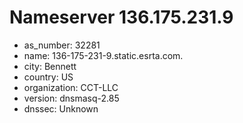 # Nameserver 136.175.231.9

* as_number: 32281
* name: 136-175-231-9.static.esrta.com.
* city: Bennett
* country: US
* organization: CCT-LLC
* version: dnsmasq-2.85
* dnssec: Unknown
